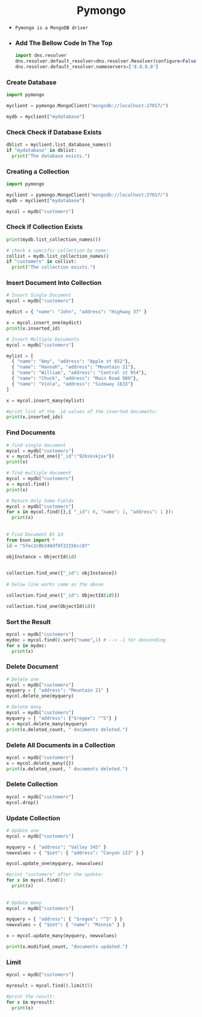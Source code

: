<h1 align="center">Pymongo</h1>

* `Pymongo is a MongoDB driver`


* ### Add The Bellow Code In The Top
	```py
	import dns.resolver
	dns.resolver.default_resolver=dns.resolver.Resolver(configure=False)
	dns.resolver.default_resolver.nameservers=['8.8.8.8']
	```

### Create Database

```py
import pymongo

myclient = pymongo.MongoClient("mongodb://localhost:27017/")

mydb = myclient["mydatabase"]
```


### Check Check if Database Exists
```py
dblist = myclient.list_database_names()
if "mydatabase" in dblist:
  print("The database exists.")
```

### Creating a Collection
```py
import pymongo

myclient = pymongo.MongoClient("mongodb://localhost:27017/")
mydb = myclient["mydatabase"]

mycol = mydb["customers"]
```

### Check if Collection Exists
```py
print(mydb.list_collection_names())

# check a specific collection by name:
collist = mydb.list_collection_names()
if "customers" in collist:
  print("The collection exists.")
```

### Insert Document Into Collection
```py
# Insert Single Document
mycol = mydb["customers"]

mydict = { "name": "John", "address": "Highway 37" }

x = mycol.insert_one(mydict)
print(x.inserted_id)

# Insert Multiple Documents
mycol = mydb["customers"]

mylist = [
  { "name": "Amy", "address": "Apple st 652"},
  { "name": "Hannah", "address": "Mountain 21"},
  { "name": "William", "address": "Central st 954"},
  { "name": "Chuck", "address": "Main Road 989"},
  { "name": "Viola", "address": "Sideway 1633"}
]

x = mycol.insert_many(mylist)

#print list of the _id values of the inserted documents:
print(x.inserted_ids)
```

### Find Documents
```py
# find single document
mycol = mydb["customers"]
x = mycol.find_one({"_id":"92kskskjsx"})
print(x)

# find multiple document
mycol = mydb["customers"]
x = mycol.find()
print(x)

# Return Only Some Fields
mycol = mydb["customers"]
for x in mycol.find({},{ "_id": 0, "name": 1, "address": 1 }):
  print(x)
  
  
# Find Document Bt Id
from bson import *
id = "5fec2c0b348df9f22156cc07"

objInstance = ObjectId(id)
 

collection.find_one({"_id": objInstance})
 
# below line works same as the above

collection.find_one({"_id": ObjectId(id)})

collection.find_one(ObjectId(id))
```

### Sort the Result
```py
mycol = mydb["customers"]
mydoc = mycol.find().sort("name",1) # --> -1 for descending
for x in mydoc:
  print(x)
```

### Delete Document
```py
# Delete one
mycol = mydb["customers"]
myquery = { "address": "Mountain 21" }
mycol.delete_one(myquery)

# Delete many
mycol = mydb["customers"]
myquery = { "address": {"$regex": "^S"} }
x = mycol.delete_many(myquery)
print(x.deleted_count, " documents deleted.")
```

### Delete All Documents in a Collection
```py
mycol = mydb["customers"]
x = mycol.delete_many({})
print(x.deleted_count, " documents deleted.")
```

### Delete Collection
```py
mycol = mydb["customers"]
mycol.drop()
```

### Update Collection
```py
# Update one
mycol = mydb["customers"]

myquery = { "address": "Valley 345" }
newvalues = { "$set": { "address": "Canyon 123" } }

mycol.update_one(myquery, newvalues)

#print "customers" after the update:
for x in mycol.find():
  print(x)
  
  
# Update many
mycol = mydb["customers"]

myquery = { "address": { "$regex": "^S" } }
newvalues = { "$set": { "name": "Minnie" } }

x = mycol.update_many(myquery, newvalues)

print(x.modified_count, "documents updated.")
```

### Limit
```py
mycol = mydb["customers"]

myresult = mycol.find().limit(5)

#print the result:
for x in myresult:
  print(x)
```
